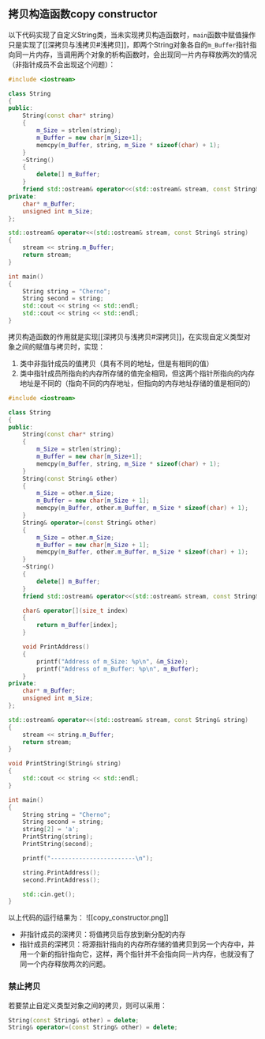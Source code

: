 ## 拷贝构造函数copy constructor

以下代码实现了自定义String类，当未实现拷贝构造函数时，```main```函数中赋值操作只是实现了[[深拷贝与浅拷贝#浅拷贝]]，即两个String对象各自的```m_Buffer```指针指向同一片内存，当调用两个对象的析构函数时，会出现同一片内存释放两次的情况（非指针成员不会出现这个问题）：

```c++
#include <iostream>

class String 
{
public:
	String(const char* string)
	{
		m_Size = strlen(string);
		m_Buffer = new char[m_Size+1];
		memcpy(m_Buffer, string, m_Size * sizeof(char) + 1);
	}
	~String()
	{
		delete[] m_Buffer;
	}
	friend std::ostream& operator<<(std::ostream& stream, const String& string);
private:
	char* m_Buffer;
	unsigned int m_Size;
};

std::ostream& operator<<(std::ostream& stream, const String& string)
{
	stream << string.m_Buffer;
	return stream;
}

int main()
{
	String string = "Cherno";
	String second = string;
	std::cout << string << std::endl;
	std::cout << string << std::endl;
}
```

拷贝构造函数的作用就是实现[[深拷贝与浅拷贝#深拷贝]]，在实现自定义类型对象之间的赋值与拷贝时，实现：
1. 类中非指针成员的值拷贝（具有不同的地址，但是有相同的值）
2. 类中指针成员所指向的内存所存储的值完全相同，但这两个指针所指向的内存地址是不同的（指向不同的内存地址，但指向的内存地址存储的值是相同的）

```c++
#include <iostream>

class String 
{
public:
	String(const char* string)
	{
		m_Size = strlen(string);
		m_Buffer = new char[m_Size+1];
		memcpy(m_Buffer, string, m_Size * sizeof(char) + 1);
	}
	String(const String& other)
	{
		m_Size = other.m_Size;
		m_Buffer = new char[m_Size + 1];
		memcpy(m_Buffer, other.m_Buffer, m_Size * sizeof(char) + 1);
	}
	String& operator=(const String& other)
	{
		m_Size = other.m_Size;
		m_Buffer = new char[m_Size + 1];
		memcpy(m_Buffer, other.m_Buffer, m_Size * sizeof(char) + 1);
	}
	~String()
	{
		delete[] m_Buffer;
	}
	friend std::ostream& operator<<(std::ostream& stream, const String& string);

	char& operator[](size_t index)
	{
		return m_Buffer[index];
	}

	void PrintAddress()
	{
		printf("Address of m_Size: %p\n", &m_Size);
		printf("Address of m_Buffer: %p\n", m_Buffer);
	}
private:
	char* m_Buffer;
	unsigned int m_Size;
};

std::ostream& operator<<(std::ostream& stream, const String& string)
{
	stream << string.m_Buffer;
	return stream;
}

void PrintString(String& string)
{
	std::cout << string << std::endl;
}

int main()
{
	String string = "Cherno";
	String second = string;
	string[2] = 'a';
	PrintString(string);
	PrintString(second);

	printf("------------------------\n");

	string.PrintAddress();
	second.PrintAddress();

	std::cin.get();
}
```

以上代码的运行结果为：
![[copy_constructor.png]]
- 非指针成员的深拷贝：将值拷贝后存放到新分配的内存
- 指针成员的深拷贝：将源指针指向的内存所存储的值拷贝到另一个内存中，并用一个新的指针指向它，这样，两个指针并不会指向同一片内存，也就没有了同一个内存释放两次的问题。
### 禁止拷贝

若要禁止自定义类型对象之间的拷贝，则可以采用：
```c++
String(const String& other) = delete;
String& operator=(const String& other) = delete;
```